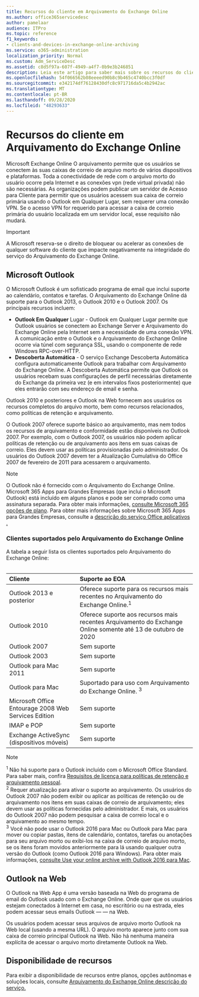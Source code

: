 ```yaml
---
title: Recursos do cliente em Arquivamento do Exchange Online
ms.author: office365servicedesc
author: pamelaar
audience: ITPro
ms.topic: reference
f1_keywords:
- clients-and-devices-in-exchange-online-archiving
ms.service: o365-administration
localization_priority: Normal
ms.custom: Adm_ServiceDesc
ms.assetid: c8d5f97a-607f-4949-a4f7-0b9e3b246851
description: Leia este artigo para saber mais sobre os recursos do cliente disponíveis Microsoft Exchange Online Arquivamento.
ms.openlocfilehash: 54f066562b08eeeed90b8c9b465c4740bcc3f0df
ms.sourcegitcommit: e342174df76128430dfc8c971716da5c4b2942ac
ms.translationtype: MT
ms.contentlocale: pt-BR
ms.lasthandoff: 09/28/2020
ms.locfileid: "48293633"
---
```

# <a name="client-features-in-exchange-online-archiving"></a>Recursos do cliente em Arquivamento do Exchange Online

Microsoft Exchange Online O arquivamento permite que os usuários se conectem às suas caixas de correio de arquivo morto de vários dispositivos e plataformas. Toda a conectividade de rede com o arquivo morto do usuário ocorre pela Internet e as conexões vpn (rede virtual privada) não são necessárias. As organizações podem publicar um servidor de Acesso para Cliente para permitir que os usuários acessem sua caixa de correio primária usando o Outlook em Qualquer Lugar, sem requerer uma conexão VPN. Se o acesso VPN for requerido para acessar a caixa de correio primária do usuário localizada em um servidor local, esse requisito não mudará.
  
> [!IMPORTANT]
> A Microsoft reserva-se o direito de bloquear ou acelerar as conexões de qualquer software do cliente que impacte negativamente na integridade do serviço do Arquivamento do Exchange Online.
  
## <a name="microsoft-outlook"></a>Microsoft Outlook

O Microsoft Outlook é um sofisticado programa de email que inclui suporte ao calendário, contatos e tarefas. O Arquivamento do Exchange Online dá suporte para o Outlook 2013, o Outlook 2010 e o Outlook 2007. Os principais recursos incluem:
  
- **Outlook Em Qualquer** Lugar - Outlook em Qualquer Lugar permite que Outlook usuários se conectem ao Exchange Server e Arquivamento do Exchange Online pela Internet sem a necessidade de uma conexão VPN. A comunicação entre o Outlook e o Arquivamento do Exchange Online ocorre via túnel com segurança SSL, usando o componente de rede Windows RPC-over-HTTP.    
- **Descoberta Automática** - O serviço Exchange Descoberta Automática configura automaticamente Outlook para trabalhar com Arquivamento do Exchange Online. A Descoberta Automática permite que Outlook os usuários recebam suas configurações de perfil necessárias diretamente do Exchange da primeira vez (e em intervalos fixos posteriormente) que eles entrarão com seu endereço de email e senha. 

Outlook 2010 e posteriores e Outlook na Web fornecem aos usuários os recursos completos do arquivo morto, bem como recursos relacionados, como políticas de retenção e arquivamento.
  
O Outlook 2007 oferece suporte básico ao arquivamento, mas nem todos os recursos de arquivamento e conformidade estão disponíveis no Outlook 2007. Por exemplo, com o Outlook 2007, os usuários não podem aplicar políticas de retenção ou de arquivamento aos itens em suas caixas de correio. Eles devem usar as políticas provisionadas pelo administrador. Os usuários do Outlook 2007 devem ter a Atualização Cumulativa do Office 2007 de fevereiro de 2011 para acessarem o arquivamento.
  
> [!NOTE]
> O Outlook não é fornecido com o Arquivamento do Exchange Online. Microsoft 365 Apps para Grandes Empresas (que inclui o Microsoft Outlook) está incluído em alguns planos e pode ser comprado como uma assinatura separada. Para obter mais informações, [consulte Microsoft 365 opções de plano](../office-365-platform-service-description/office-365-plan-options.md). Para obter mais informações sobre Microsoft 365 Apps para Grandes Empresas, consulte a [descrição do serviço Office aplicativos .](../office-applications-service-description/office-applications-service-description.md) 
  
### <a name="clients-supported-by-exchange-online-archiving"></a>Clientes suportados pelo Arquivamento do Exchange Online

A tabela a seguir lista os clientes suportados pelo Arquivamento do Exchange Online:<br><br>
  
| Cliente | Suporte ao EOA |
|:-----|:-----|
|Outlook 2013 e posterior  <br/> |Oferece suporte para os recursos mais recentes no Arquivamento do Exchange Online.<sup>1</sup> <br/> |
|Outlook 2010  <br/> |Oferece suporte aos recursos mais recentes Arquivamento do Exchange Online somente até 13 de outubro de 2020|
|Outlook 2007  <br/> |Sem suporte |
|Outlook 2003  <br/> |Sem suporte  <br/> |
|Outlook para Mac 2011  <br/> |Sem suporte  <br/> |
|Outlook para Mac  <br/> |Suportado para uso com Arquivamento do Exchange Online. <sup>3</sup> <br/> |
|Microsoft Office Entourage 2008 Web Services Edition  <br/> |Sem suporte  <br/> |
|IMAP e POP  <br/> |Sem suporte  <br/> |
|Exchange ActiveSync (dispositivos móveis)  <br/> |Sem suporte  <br/> |
   
> [!NOTE]
> <sup>1</sup> Não há suporte para o Outlook incluído com o Microsoft Office Standard. Para saber mais, confira [Requisitos de licença para políticas de retenção e arquivamento pessoal](https://support.office.com/article/Outlook-license-requirements-for-Exchange-features-46B6B7C5-C3CA-43E5-8424-1E2807917C99). <br/> 
<sup>2</sup> Requer atualização para ativar o suporte ao arquivamento. Os usuários do Outlook 2007 não podem exibir ou aplicar as políticas de retenção ou de arquivamento nos itens em suas caixas de correio de arquivamento; eles devem usar as políticas fornecidas pelo administrador. E mais, os usuários do Outlook 2007 não podem pesquisar a caixa de correio local e o arquivamento ao mesmo tempo. <br/> 
<sup>3</sup> Você não pode usar o Outlook 2016 para Mac ou Outlook para Mac para mover ou copiar pastas, itens de calendário, contatos, tarefas ou anotações para seu arquivo morto ou exibi-los na caixa de correio de arquivo morto, se os itens foram movidos anteriormente para lá usando qualquer outra versão do Outlook (como Outlook 2016 para Windows). Para obter mais informações, [consulte Use your online archive with Outlook 2016 para Mac](https://support.office.com/article/Use-your-online-archive-with-Outlook-2016-for-Mac-45b8439c-2982-4b6b-9097-eed71dbfe238). 

## <a name="outlook-on-the-web"></a>Outlook na Web

O Outlook na Web App é uma versão baseada na Web do programa de email do Outlook usado com o Exchange Online. Onde quer que os usuários estejam conectados à Internet em casa, no escritório ou na estrada, eles podem acessar seus emails Outlook &mdash; &mdash; na Web.
  
Os usuários podem acessar seus arquivos de arquivo morto Outlook na Web local (usando a mesma URL). O arquivo morto aparece junto com sua caixa de correio principal Outlook na Web. Não há nenhuma maneira explícita de acessar o arquivo morto diretamente Outlook na Web.
  
## <a name="feature-availability"></a>Disponibilidade de recursos

Para exibir a disponibilidade de recursos entre planos, opções autônomas e soluções locais, consulte [Arquivamento do Exchange Online descrição do serviço.](exchange-online-archiving-service-description.md)